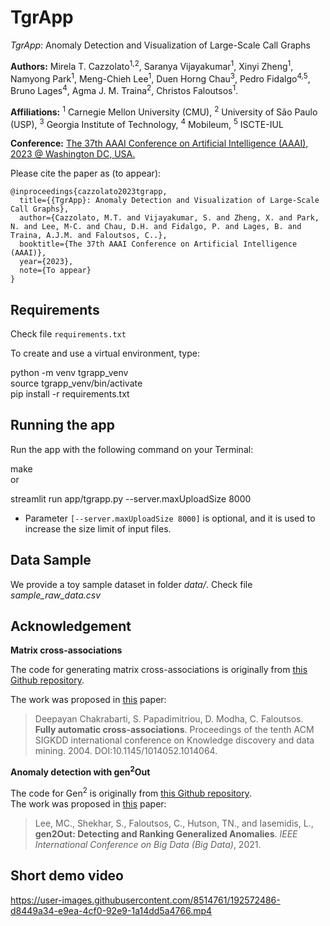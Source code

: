 # TgrApp

*TgrApp*: Anomaly Detection and Visualization of Large-Scale Call Graphs  

**Authors:** Mirela T. Cazzolato<sup>1,2</sup>, Saranya Vijayakumar<sup>1</sup>, Xinyi Zheng<sup>1</sup>, Namyong Park<sup>1</sup>, Meng-Chieh Lee<sup>1</sup>, Duen Horng Chau<sup>3</sup>, Pedro Fidalgo<sup>4,5</sup>, Bruno Lages<sup>4</sup>, Agma J. M. Traina<sup>2</sup>, Christos Faloutsos<sup>1</sup>.  

**Affiliations:**  <sup>1</sup> Carnegie Mellon University (CMU), <sup>2</sup> University of São Paulo (USP), <sup>3</sup> Georgia Institute of Technology, <sup>4</sup> Mobileum, <sup>5</sup> ISCTE-IUL  
    
**Conference:** [The 37th AAAI Conference on Artificial Intelligence (AAAI), 2023 @ Washington DC, USA.](https://aaai.org/Conferences/AAAI-23/demonstration-program/)  

Please cite the paper as (to appear):  

```
@inproceedings{cazzolato2023tgrapp,
  title={{TgrApp}: Anomaly Detection and Visualization of Large-Scale Call Graphs},
  author={Cazzolato, M.T. and Vijayakumar, S. and Zheng, X. and Park, N. and Lee, M-C. and Chau, D.H. and Fidalgo, P. and Lages, B. and Traina, A.J.M. and Faloutsos, C..},
  booktitle={The 37th AAAI Conference on Artificial Intelligence (AAAI)},
  year={2023},
  note={To appear}
}
```

## Requirements

Check file `requirements.txt`  

To create and use a virtual environment, type:  

python -m venv tgrapp_venv  
source tgrapp_venv/bin/activate  
pip install -r requirements.txt  

## Running the app

Run the app with the following command on your Terminal:  

make  
or  

streamlit run app/tgrapp.py --server.maxUploadSize 8000  

- Parameter `[--server.maxUploadSize 8000]` is optional, and it is used to increase the size limit of input files.  

## Data Sample

We provide a toy sample dataset in folder *data/*. Check file *sample_raw_data.csv*  

## Acknowledgement

**Matrix cross-associations**

The code for generating matrix cross-associations is originally from [this Github repository]([https://github.com/clifflyon/fully-automatic-cross-associations](https://github.com/clifflyon/fully-automatic-cross-associations)).  

The work was proposed in [this]([https://www.cs.cmu.edu/~christos/PUBLICATIONS/kdd04-cross-assoc.pdf](https://www.cs.cmu.edu/~christos/PUBLICATIONS/kdd04-cross-assoc.pdf)) paper:  

> Deepayan Chakrabarti, S. Papadimitriou, D. Modha, C. Faloutsos.  
>  **Fully automatic cross-associations**. Proceedings of the tenth ACM SIGKDD international conference on Knowledge discovery and data  
> mining. 2004. DOI:10.1145/1014052.1014064.  

**Anomaly detection with gen<sup>2</sup>Out**  

The code for Gen<sup>2</sup> is originally from [this Github repository]([https://github.com/mengchillee/gen2Out](https://github.com/mengchillee/gen2Out)).  
The work was proposed in [this]([https://arxiv.org/pdf/2109.02704.pdf](https://arxiv.org/pdf/2109.02704.pdf)) paper:  

> Lee, MC., Shekhar, S., Faloutsos, C., Hutson, TN., and Iasemidis, L., **gen2Out: Detecting and Ranking Generalized Anomalies**. _IEEE International Conference on Big Data (Big Data)_, 2021.  

## Short demo video

https://user-images.githubusercontent.com/8514761/192572486-d8449a34-e9ea-4cf0-92e9-1a14dd5a4766.mp4

